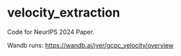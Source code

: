 # velocity_extraction

Code for NeurIPS 2024 Paper. 

Wandb runs: https://wandb.ai/iyer/gcpc_velocity/overview

